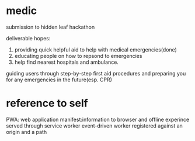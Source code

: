 # medic
submission to hidden leaf hackathon

deliverable hopes:
1. providing quick helpful aid to help with medical emergencies(done)
2. educating people on how to repsond to emergencies
3. help find nearest hospitals and ambulance.

guiding users through step-by-step first aid procedures and preparing you for any emergencies in the future(esp. CPR)

# reference to self
PWA: web application manifest:information to browser and offline experince served through service worker
event-driven worker registered against an origin and a path